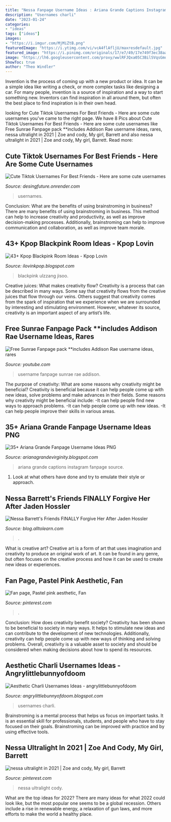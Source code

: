 ```yaml
---
title: "Nessa Fanpage Username Ideas : Ariana Grande Captions Instagram Fanpage Source"
description: "Usernames charli"
date: "2023-01-24"
categories:
- "ideas"
tags: ["ideas"]
images:
- "https://i.imgur.com/MjMiZtB.png"
featuredImage: "https://i.ytimg.com/vi/vcA4flAfljU/maxresdefault.jpg"
featured_image: "https://i.pinimg.com/originals/17/e7/49/17e749f3ec38aa961ff2f52d730632bc.jpg"
image: "https://lh6.googleusercontent.com/proxy/wwlRFJQxa05C3BilSVqsGmdTE4s_iA3vc_Vls8NlejgbheV8-1IRBZeFxNIH9URiviZn9uL0o6qnmwqAhkYVnZ4B1WzKh1JLHfgFwO7EmyXYkZY6uEzSUcnPWlTrD5Dmf-OV1K9hiOGKQMlQqxnOJr8_iI0gnmS9Z25bifkaScD8TSuIamteTytyZ3mDF_F_w27zDLER-2sPnvaQwcv0OKUbd7peQqv8QknE_GetIkNiQpOS8pmQ1CcYzFdNlJvjF3mb2A=w1200-h630-p-k-no-nu"
ShowToc: true
author: "Theo Windler"
---
```



Invention is the process of coming up with a new product or idea. It can be a simple idea like writing a check, or more complex tasks like designing a car. For many people, invention is a source of inspiration and a way to start something new. Inventors can find inspiration in all around them, but often the best place to find inspiration is in their own head.

	

		
looking for Cute Tiktok Usernames For Best Friends - Here are some cute usernames you've came to the right page. We have 8 Pics about Cute Tiktok Usernames For Best Friends - Here are some cute usernames like Free Sunrae Fanpage pack **includes Addison Rae username ideas, rares, nessa ultralight in 2021 | Zoe and cody, My girl, Barrett and also nessa ultralight in 2021 | Zoe and cody, My girl, Barrett. Read more:
		
    
## Cute Tiktok Usernames For Best Friends - Here Are Some Cute Usernames

<img loading=lazy src="https://i.imgur.com/MjMiZtB.png" onerror="this.onerror=null;this.src='https://tse4.mm.bing.net/th?id=OIP.X_x4S7vfKn-fZQnHwu4qvAHaNK&amp;pid=15.1';" alt="Cute Tiktok Usernames For Best Friends - Here are some cute usernames">

_Source: desingfuture.onrender.com_

>usernames. 

	

Conclusion: What are the benefits of using brainstroming in business?
There are many benefits of using brainstroming in business. This method can help to increase creativity and productivity, as well as improve decision-making processes. Additionally, brainstroming can help to improve communication and collaboration, as well as improve team morale.

    
## 43+ Kpop Blackpink Room Ideas - Kpop Lovin

<img loading=lazy src="https://lh6.googleusercontent.com/proxy/wwlRFJQxa05C3BilSVqsGmdTE4s_iA3vc_Vls8NlejgbheV8-1IRBZeFxNIH9URiviZn9uL0o6qnmwqAhkYVnZ4B1WzKh1JLHfgFwO7EmyXYkZY6uEzSUcnPWlTrD5Dmf-OV1K9hiOGKQMlQqxnOJr8_iI0gnmS9Z25bifkaScD8TSuIamteTytyZ3mDF_F_w27zDLER-2sPnvaQwcv0OKUbd7peQqv8QknE_GetIkNiQpOS8pmQ1CcYzFdNlJvjF3mb2A=w1200-h630-p-k-no-nu" onerror="this.onerror=null;this.src='https://tse3.mm.bing.net/th?id=OIP.cJmyb4ot7X0yPS7UIEoZvgHaHS&amp;pid=15.1';" alt="43+ Kpop Blackpink Room Ideas - Kpop Lovin">

_Source: ilovinkpop.blogspot.com_

>blackpink ulzzang jisoo. 

	

Creative juices: What makes creativity flow?
Creativity is a process that can be described in many ways. Some say that creativity flows from the creative juices that flow through our veins. Others suggest that creativity comes from the spark of inspiration that we experience when we are surrounded by interesting and stimulating environment. However, whatever its source, creativity is an important aspect of any artist’s life.

    
## Free Sunrae Fanpage Pack **includes Addison Rae Username Ideas, Rares

<img loading=lazy src="https://i.ytimg.com/vi/vcA4flAfljU/maxresdefault.jpg" onerror="this.onerror=null;this.src='https://tse2.mm.bing.net/th?id=OIP.kGTbDxjN008piNWPWnx06gHaEK&amp;pid=15.1';" alt="Free Sunrae Fanpage pack **includes Addison Rae username ideas, rares">

_Source: youtube.com_

>username fanpage sunrae rae addison. 

	

The purpose of creativity: What are some reasons why creativity might be beneficial?
Creativity is beneficial because it can help people come up with new ideas, solve problems and make advances in their fields. Some reasons why creativity might be beneficial include: 
-It can help people find new ways to approach problems. 
-It can help people come up with new ideas. 
-It can help people improve their skills in various areas.

    
## 35+ Ariana Grande Fanpage Username Ideas PNG

<img loading=lazy src="https://i.pinimg.com/originals/75/10/8a/75108a8e4bb7afa03952b754ffd6cace.png" onerror="this.onerror=null;this.src='https://tse2.mm.bing.net/th?id=OIP.72PU8UCYd_e3utMhVslJVAHaNL&amp;pid=15.1';" alt="35+ Ariana Grande Fanpage Username Ideas PNG">

_Source: arianagrandevirginity.blogspot.com_

>ariana grande captions instagram fanpage source. 

	

1. Look at what others have done and try to emulate their style or approach.

    
## Nessa Barrett&#039;s Friends FINALLY Forgive Her After Jaden Hossler

<img loading=lazy src="https://i.ytimg.com/vi/7wL_W-v5xvQ/maxresdefault.jpg" onerror="this.onerror=null;this.src='https://tse3.mm.bing.net/th?id=OIP.a5PY9Q9NZKg-u8KcX3gB2QHaEK&amp;pid=15.1';" alt="Nessa Barrett&#039;s Friends FINALLY Forgive Her After Jaden Hossler">

_Source: blog.alltolearn.com_

>. 

	

What is creative art?
Creative art is a form of art that uses imagination and creativity to produce an original work of art. It can be found in any genre, but often focuses on the creative process and how it can be used to create new ideas or experiences.

    
## Fan Page, Pastel Pink Aesthetic, Fan

<img loading=lazy src="https://i.pinimg.com/originals/da/da/40/dada4060f75d0ca544ecd75fb0530262.jpg" onerror="this.onerror=null;this.src='https://tse1.mm.bing.net/th?id=OIP.8-ZSaamV6Qy_TP4axEtpWQHaDp&amp;pid=15.1';" alt="Fan page, Pastel pink aesthetic, Fan">

_Source: pinterest.com_

>. 

	

Conclusion: How does creativity benefit society?
Creativity has been shown to be beneficial to society in many ways. It helps to stimulate new ideas and can contribute to the development of new technologies. Additionally, creativity can help people come up with new ways of thinking and solving problems. Overall, creativity is a valuable asset to society and should be considered when making decisions about how to spend its resources.

    
## Aesthetic Charli Usernames Ideas - Angrylittlebunnyofdoom

<img loading=lazy src="https://i.ytimg.com/vi/Q_1ygefGkAU/maxresdefault.jpg" onerror="this.onerror=null;this.src='https://tse2.mm.bing.net/th?id=OIP.OMtsZM8LgFOyfZpd1SlfKQHaEK&amp;pid=15.1';" alt="Aesthetic Charli Usernames Ideas - angrylittlebunnyofdoom">

_Source: angrylittlebunnyofdoom.blogspot.com_

>usernames charli. 

	

Brainstroming is a mental process that helps us focus on important tasks. It is an essential skill for professionals, students, and people who have to stay focused on their goals. Brainstroming can be improved with practice and by using effective tools.

    
## Nessa Ultralight In 2021 | Zoe And Cody, My Girl, Barrett

<img loading=lazy src="https://i.pinimg.com/originals/17/e7/49/17e749f3ec38aa961ff2f52d730632bc.jpg" onerror="this.onerror=null;this.src='https://tse4.mm.bing.net/th?id=OIP.sr2NkLvCFvS3TtuO3w5LMgHaJI&amp;pid=15.1';" alt="nessa ultralight in 2021 | Zoe and cody, My girl, Barrett">

_Source: pinterest.com_

>nessa ultralight cody. 

	

What are the top ideas for 2022?
There are many ideas for what 2022 could look like, but the most popular one seems to be a global recession. Others include a rise in renewable energy, a relaxation of gun laws, and more efforts to make the world a healthy place.

